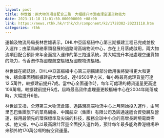 ```yaml
---
layout: post
title: 林世雄：兩大物流項目配合三跑　大幅提升本港處理空運貨物能力
date: 2023-11-18 11:01:50.000000000 +08:00
link: https://news.rthk.hk/rthk/ch/component/k2/1728382-20231118.htm
categories: rthk
---
```


運輸及物流局局長林世雄表示，DHL中亞區樞紐中心第三期擴建工程已完成並投入運作；由菜鳥網絡牽頭發展的過路灣高端物流中心，亦在上月落成啟用，兩大物流項目配合預計來年全面投入運作的第三跑道系統，將大幅提升本港處理空運貨物的能力，令香港作為國際航空樞紐及國際物流樞紐。

林世雄在網誌說，DHL中亞區樞紐中心第三期擴建部分啟用後將變得更大和更快，總倉庫面積較擴建前大增5成，達49500平方米，每小時最高處理貨量可達12.5萬件，較擴建前提升7成。當中心全面運作時，每年可處理的總貨運量更高達106萬噸，較擴建前提升5成，屆時最高貨件處理量更較樞紐中心在2004年剛落成時，大幅提升6倍。

林世雄又指，全港第三大物流倉庫、過路灣高端物流中心上月開始投入運作，由阿里巴巴集團旗下的菜鳥網絡、中國航空（集團）有限公司及圓通速遞合資發展及營運，採用最領先的環保標準及尖端的科技，服務全球中小企的高增長跨境電商需求。他又指，中心以最高設計容量全面投入運作時，預計每年最多能為香港機場帶來額外約170萬公噸的航空貨運量。
